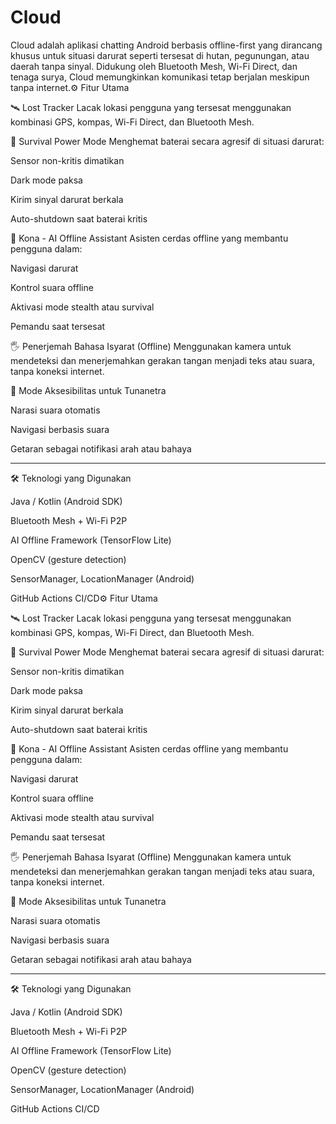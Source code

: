 # Cloud
Cloud adalah aplikasi chatting Android berbasis offline-first yang dirancang khusus untuk situasi darurat seperti tersesat di hutan, pegunungan, atau daerah tanpa sinyal. Didukung oleh Bluetooth Mesh, Wi-Fi Direct, dan tenaga surya, Cloud memungkinkan komunikasi tetap berjalan meskipun tanpa internet.⚙️ Fitur Utama

🛰️ Lost Tracker
Lacak lokasi pengguna yang tersesat menggunakan kombinasi GPS, kompas, Wi-Fi Direct, dan Bluetooth Mesh.

🔋 Survival Power Mode
Menghemat baterai secara agresif di situasi darurat:

Sensor non-kritis dimatikan

Dark mode paksa

Kirim sinyal darurat berkala

Auto-shutdown saat baterai kritis


🧠 Kona - AI Offline Assistant
Asisten cerdas offline yang membantu pengguna dalam:

Navigasi darurat

Kontrol suara offline

Aktivasi mode stealth atau survival

Pemandu saat tersesat


🖐️ Penerjemah Bahasa Isyarat (Offline)
Menggunakan kamera untuk mendeteksi dan menerjemahkan gerakan tangan menjadi teks atau suara, tanpa koneksi internet.

🦯 Mode Aksesibilitas untuk Tunanetra

Narasi suara otomatis

Navigasi berbasis suara

Getaran sebagai notifikasi arah atau bahaya




---

🛠️ Teknologi yang Digunakan

Java / Kotlin (Android SDK)

Bluetooth Mesh + Wi-Fi P2P

AI Offline Framework (TensorFlow Lite)

OpenCV (gesture detection)

SensorManager, LocationManager (Android)

GitHub Actions CI/CD⚙️ Fitur Utama

🛰️ Lost Tracker
Lacak lokasi pengguna yang tersesat menggunakan kombinasi GPS, kompas, Wi-Fi Direct, dan Bluetooth Mesh.

🔋 Survival Power Mode
Menghemat baterai secara agresif di situasi darurat:

Sensor non-kritis dimatikan

Dark mode paksa

Kirim sinyal darurat berkala

Auto-shutdown saat baterai kritis


🧠 Kona - AI Offline Assistant
Asisten cerdas offline yang membantu pengguna dalam:

Navigasi darurat

Kontrol suara offline

Aktivasi mode stealth atau survival

Pemandu saat tersesat


🖐️ Penerjemah Bahasa Isyarat (Offline)
Menggunakan kamera untuk mendeteksi dan menerjemahkan gerakan tangan menjadi teks atau suara, tanpa koneksi internet.

🦯 Mode Aksesibilitas untuk Tunanetra

Narasi suara otomatis

Navigasi berbasis suara

Getaran sebagai notifikasi arah atau bahaya




---

🛠️ Teknologi yang Digunakan

Java / Kotlin (Android SDK)

Bluetooth Mesh + Wi-Fi P2P

AI Offline Framework (TensorFlow Lite)

OpenCV (gesture detection)

SensorManager, LocationManager (Android)

GitHub Actions CI/CD
